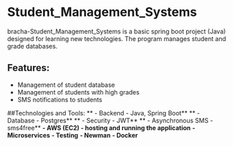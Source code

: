 # Student_Management_Systems
bracha-Student_Management_Systems is a basic spring boot project (Java) designed for learning new technologies. The program manages student and grade databases.

## Features:
- Management of student database
- Management of students with high grades
- SMS notifications to students

##Technologies and Tools:
** - Backend - Java, Spring Boot**
** - Database - Postgres**
** - Security - JWT**
** - Asynchronous SMS - sms4free**
**- AWS (EC2) - hosting and running the application**
**- Microservices**
**- Testing**
**- Newman**
**- Docker**
